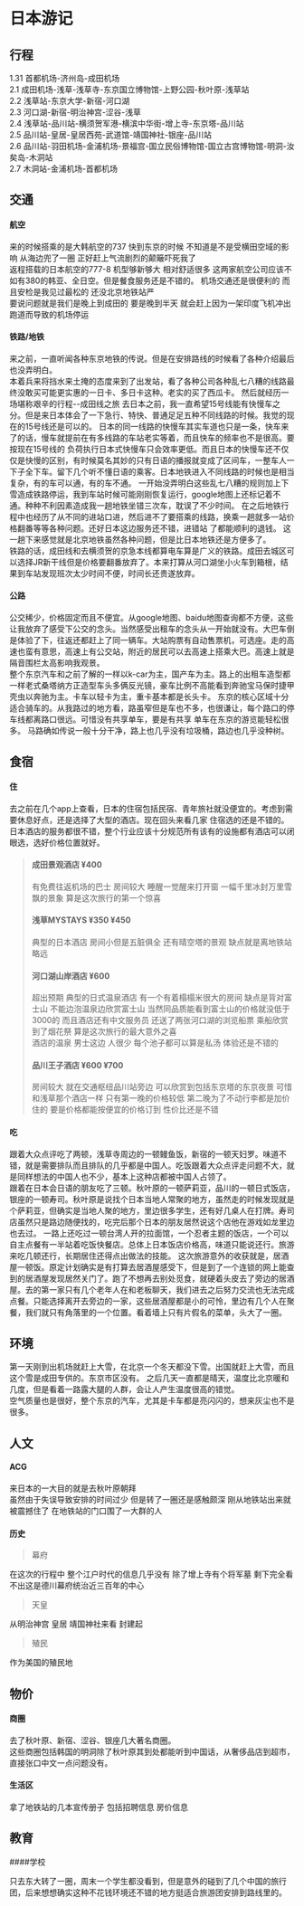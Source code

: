 
# 日本游记

## 行程

1.31 首都机场-济州岛-成田机场    
2.1  成田机场-浅草-浅草寺-东京国立博物馆-上野公园-秋叶原-浅草站    
2.2  浅草站-东京大学-新宿-河口湖    
2.3  河口湖-新宿-明治神宫-涩谷-浅草    
2.4  浅草站-品川站-横须贺军港-横滨中华街-增上寺-东京塔-品川站    
2.5  品川站-皇居-皇居西苑-武道馆-靖国神社-银座-品川站    
2.6  品川站-羽田机场-金浦机场-景福宫-国立民俗博物馆-国立古宫博物馆-明洞-汝矣岛-木洞站    
2.7  木洞站-金浦机场-首都机场    

## 交通
#### 航空

来的时候搭乘的是大韩航空的737 快到东京的时候 不知道是不是受横田空域的影响 从海边兜了一圈 正好赶上气流剧烈的颠簸吓死我了  
返程搭载的日本航空的777-8 机型够新够大 相对舒适很多 
这两家航空公司应该不如有380的韩亚、全日空。但是餐食服务还是不错的。 
机场交通还是很便利的 而且安检是我见过最松的 还没北京地铁站严   
要说问题就是我们是晚上到成田的 要是晚到半天 就会赶上因为一架印度飞机冲出跑道而导致的机场停运

#### 铁路/地铁

来之前，一直听闻各种东京地铁的传说。但是在安排路线的时候看了各种介绍最后也没弄明白。  
本着兵来将挡水来土掩的态度来到了出发站，看了各种公司各种乱七八糟的线路最终没敢买可能更实惠的一日卡、多日卡这种。老实的买了西瓜卡。
然后就经历一场堪称艰辛的行程--成田线之旅
去日本之前，我一直希望15号线能有快慢车之分。但是来日本体会了一下急行、特快、普通足足五种不同线路的时候。我觉的现在的15号线还是可以的。
日本的同一线路的快慢车其实车道也只是一条，快车来了的话，慢车就提前在有多线路的车站老实等着，而且快车的频率也不是很高。要按现在15号线的
负荷执行日本式快慢车只会效率更低。而且日本的快慢车还不仅仅是快慢的区别，有时候莫名其妙的只有日语的播报就变成了区间车，一整车人一下子全下车。留下几个听不懂日语的乘客。日本地铁进入不同线路的时候也是相当复杂，有的车可以通，有的车不通。
一开始没弄明白这些乱七八糟的规则加上下雪造成铁路停运，我到车站时候可能刚刚恢复运行，google地图上还标记着不通。种种不利因素造成我一趟地铁坐错三次车，耽误了不少时间。
在之后地铁行程中也经历了从不同的进站口进，然后进不了要搭乘的线路，换乘一趟就多一站价格翻番等等各种问题。还好日本这边服务还不错，进错站
了都能顺利的退钱。 
这一趟下来感觉就是北京地铁虽然各种问题，但是比日本地铁还是方便多了。  
铁路的话，成田线和去横须贺的京急本线都算电车算是广义的铁路。成田去城区可以选择JR新干线但是价格要翻番放弃了。本来打算从河口湖坐小火车到箱根，结果到车站发现班次太少时间不便，时间长还贵遂放弃。

#### 公路

公交稀少，价格固定而且不便宜。从google地图、baidu地图查询都不方便，这些让我放弃了感受下公交的念头。当然感受出租车的念头从一开始就没有。大巴车倒是体验了下，往返还都赶上了同一辆车。大站购票有自动售票机，可选座。走的高速也蛮有意思，高速上有公交站，附近的居民可以去高速上搭乘大巴。高速上就是隔音围栏太高影响我观景。  
整个东京汽车和之前了解的一样以k-car为主，国产车为主。路上的出租车造型都一样老式桑塔纳方正造型车头多俩反光镜，豪车比例不高能看到奔驰宝马保时捷甲壳虫以奔驰为主。卡车以轻卡为主，重卡基本都是长头卡。
东京的核心区域十分适合骑车的。从我路过的地方看，路虽窄但是车也不多，也很谦让，每个路口的停车线都离路口很远。可惜没有共享单车，要是有共享
单车在东京的游览能轻松很多。
马路确如传说一般十分干净，路上也几乎没有垃圾桶，路边也几乎没种树。  


## 食宿
#### 住  
去之前在几个app上查看，日本的住宿包括民宿、青年旅社就没便宜的。考虑到需要休息好点，还是选择了大型的酒店。现在回头来看几家
住宿选的还是不错的。日本酒店的服务都很不错，整个行业应该十分规范所有该有的设施都有酒店可以闭眼选，选好价格位置就好。 

>#### 成田景观酒店 ¥400  
>有免费往返机场的巴士 房间较大 睡醒一觉醒来打开窗 一幅千里冰封万里雪飘的景象 算是这次旅行的第一个惊喜
>#### 浅草MYSTAYS ¥350 ¥450  
>典型的日本酒店 房间小但是五脏俱全 还有晴空塔的景观 缺点就是离地铁站略远   
>#### 河口湖山岸酒店 ¥600  
>超出预期 典型的日式温泉酒店 有一个有着榻榻米很大的房间 缺点是背对富士山 不能边泡温泉边欣赏富士山 当然同品质能看到富士山的价格就没低于3000的
而且酒店还有中文服务员 还送了两张河口湖的浏览船票 乘船欣赏到了烟花祭 算是这次旅行的最大意外之喜  
酒店的温泉 男士这边 人很少 每个池子都可以算是私汤 体验还是不错的
>#### 品川王子酒店 ¥600 ¥700 
>房间较大 就在交通枢纽品川站旁边 可以欣赏到包括东京塔的东京夜景 可惜和浅草那个酒店一样 只有第一晚的价格较低 
第二晚为了不动行李都是加价住的 要是价格都能按便宜的价格订到 性价比还是不错

#### 吃
跟着大众点评吃了两顿，浅草寺周边的一顿鳗鱼饭，新宿的一顿天妇罗。味道不错，就是需要排队而且排队的几乎都是中国人。吃饭跟着大众点评走问题不大，就是同样想法的中国人也不少，基本上这种店都被中国人占领了。  
跟着在日本会日语的朋友吃了三顿。秋叶原的一顿萨莉亚，品川的一顿日式饭店，银座的一顿寿司。秋叶原是说找个日本当地人常聚的地方，虽然走的时候发现就是个萨莉亚，但确实是当地人聚的地方，里边很多学生，还有好几桌人在打牌。寿司店虽然只是路边随便找的，吃完后那个日本的朋友居然说这个店他在游戏如龙里边也去过。
一路上还吃过一顿台湾人开的拉面馆，一个忍者主题的饭店，一个可以自主点餐有一半站着吃饭快餐店。总体上日本饭店价格高，味道只能说还行。旅游来吃几顿还行，长期居住还得点出做法的技能。
这次旅游意外的收获就是，居酒屋一顿饭。原定计划确实是有打算去居酒屋感受下，但是到了一个连锁的网上能查到的居酒屋发现居然关门了。跑了不想再去别处觅食，就硬着头皮去了旁边的居酒屋。去的第一家只有几个老年人在和老板聊天，我们进去之后努力交流也无法完成点餐。只能选择离开去旁边的一家，这些居酒屋都是小的可怜，里边有几个人在聚餐，我们就只有角落里的一个位置。看着墙上只有片假名的菜单，头大了一圈。


## 环境
第一天刚到出机场就赶上大雪，在北京一个冬天都没下雪。出国就赶上大雪，而且这个雪是成田专供的。东京市区没有。
之后几天一直都是晴天，温度比北京暖和几度，但是看着一路露大腿的人群，会让人产生温度很高的错觉。  
空气质量也是很好，整个东京的汽车，尤其是卡车都是亮闪闪的，想来灰尘也不是很多。


## 人文
#### ACG

来日本的一大目的就是去秋叶原朝拜  
虽然由于失误导致安排的时间过少 但是转了一圈还是感触颇深
刚从地铁站出来就被震撼住了 在地铁站的门口围了一大群的人

#### 历史  
>幕府

在这次的行程中 整个江户时代的信息几乎没有 除了增上寺有个将军墓 剩下完全看不出这是德川幕府统治近三百年的中心
>天皇

从明治神宫 皇居 靖国神社来看 封建起
>殖民

作为美国的殖民地 


## 物价
#### 商圈
去了秋叶原、新宿、涩谷、银座几大著名商圈。  
这些商圈包括韩国的明洞除了秋叶原其到处都能听到中国话，从奢侈品店到超市，直接张口中文一点问题没有。  

#### 生活区  
拿了地铁站的几本宣传册子 包括招聘信息 房价信息


## 教育

####学校  

只去东大转了一圈，周末一个学生都没看到，但是意外的碰到了几个中国的旅行团，后来想想确实这种不花钱环境还不错的地方挺适合旅游团安排到路线里的。
